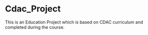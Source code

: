 # Cdac_Project
This is an Education Project which is based on CDAC curriculum and completed during the course.
